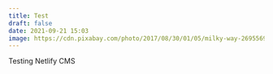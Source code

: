 ```yaml
---
title: Test
draft: false
date: 2021-09-21 15:03
image: https://cdn.pixabay.com/photo/2017/08/30/01/05/milky-way-2695569__480.jpg
---
```

Testing Netlify CMS
